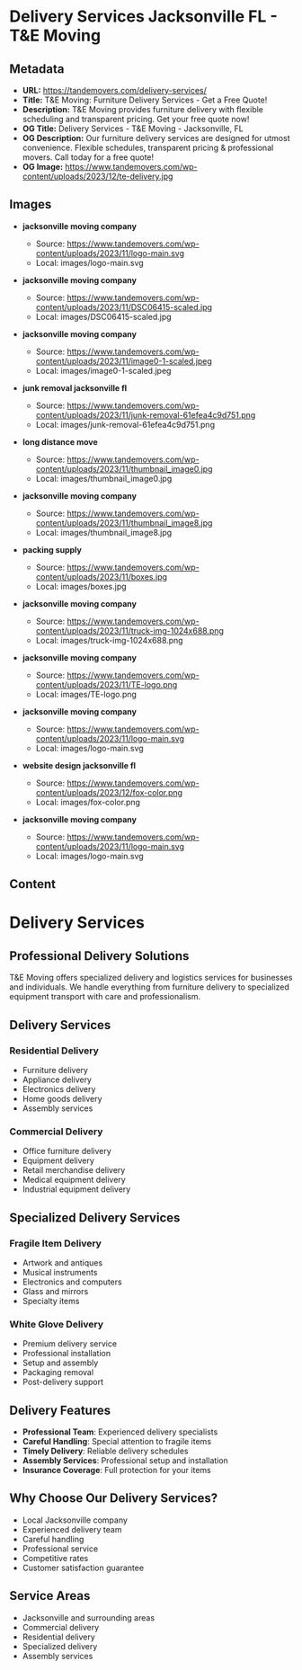 # Delivery Services Jacksonville FL - T&E Moving

## Metadata

- **URL:** https://tandemovers.com/delivery-services/
- **Title:** T&E Moving: Furniture Delivery Services - Get a Free Quote!
- **Description:** T&E Moving provides furniture delivery with flexible scheduling and transparent pricing. Get your free quote now!
- **OG Title:** Delivery Services - T&E Moving - Jacksonville, FL
- **OG Description:** Our furniture delivery services are designed for utmost convenience. Flexible schedules, transparent pricing & professional movers. Call today for a free quote!
- **OG Image:** https://www.tandemovers.com/wp-content/uploads/2023/12/te-delivery.jpg

## Images

- **jacksonville moving company**
  - Source: https://www.tandemovers.com/wp-content/uploads/2023/11/logo-main.svg
  - Local: images/logo-main.svg

- **jacksonville moving company**
  - Source: https://www.tandemovers.com/wp-content/uploads/2023/11/DSC06415-scaled.jpg
  - Local: images/DSC06415-scaled.jpg

- **jacksonville moving company**
  - Source: https://www.tandemovers.com/wp-content/uploads/2023/11/image0-1-scaled.jpeg
  - Local: images/image0-1-scaled.jpeg

- **junk removal jacksonville fl**
  - Source: https://www.tandemovers.com/wp-content/uploads/2023/11/junk-removal-61efea4c9d751.png
  - Local: images/junk-removal-61efea4c9d751.png

- **long distance move**
  - Source: https://www.tandemovers.com/wp-content/uploads/2023/11/thumbnail_image0.jpg
  - Local: images/thumbnail_image0.jpg

- **jacksonville moving company**
  - Source: https://www.tandemovers.com/wp-content/uploads/2023/11/thumbnail_image8.jpg
  - Local: images/thumbnail_image8.jpg

- **packing supply**
  - Source: https://www.tandemovers.com/wp-content/uploads/2023/11/boxes.jpg
  - Local: images/boxes.jpg

- **jacksonville moving company**
  - Source: https://www.tandemovers.com/wp-content/uploads/2023/11/truck-img-1024x688.png
  - Local: images/truck-img-1024x688.png

- **jacksonville moving company**
  - Source: https://www.tandemovers.com/wp-content/uploads/2023/11/TE-logo.png
  - Local: images/TE-logo.png

- **jacksonville moving company**
  - Source: https://www.tandemovers.com/wp-content/uploads/2023/11/logo-main.svg
  - Local: images/logo-main.svg

- **website design jacksonville fl**
  - Source: https://www.tandemovers.com/wp-content/uploads/2023/12/fox-color.png
  - Local: images/fox-color.png

- **jacksonville moving company**
  - Source: https://www.tandemovers.com/wp-content/uploads/2023/11/logo-main.svg
  - Local: images/logo-main.svg

## Content

# Delivery Services

## Professional Delivery Solutions

T&E Moving offers specialized delivery and logistics services for businesses and individuals. We handle everything from furniture delivery to specialized equipment transport with care and professionalism.

## Delivery Services

### Residential Delivery
- Furniture delivery
- Appliance delivery
- Electronics delivery
- Home goods delivery
- Assembly services

### Commercial Delivery
- Office furniture delivery
- Equipment delivery
- Retail merchandise delivery
- Medical equipment delivery
- Industrial equipment delivery

## Specialized Delivery Services

### Fragile Item Delivery
- Artwork and antiques
- Musical instruments
- Electronics and computers
- Glass and mirrors
- Specialty items

### White Glove Delivery
- Premium delivery service
- Professional installation
- Setup and assembly
- Packaging removal
- Post-delivery support

## Delivery Features

- **Professional Team**: Experienced delivery specialists
- **Careful Handling**: Special attention to fragile items
- **Timely Delivery**: Reliable delivery schedules
- **Assembly Services**: Professional setup and installation
- **Insurance Coverage**: Full protection for your items

## Why Choose Our Delivery Services?

- Local Jacksonville company
- Experienced delivery team
- Careful handling
- Professional service
- Competitive rates
- Customer satisfaction guarantee

## Service Areas

- Jacksonville and surrounding areas
- Commercial delivery
- Residential delivery
- Specialized delivery
- Assembly services